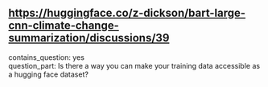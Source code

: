 ## https://huggingface.co/z-dickson/bart-large-cnn-climate-change-summarization/discussions/39

contains_question: yes  
question_part: Is there a way you can make your training data accessible as a hugging face dataset?